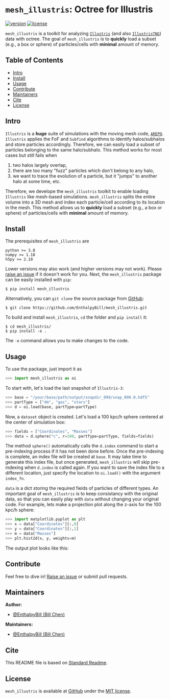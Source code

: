 # `mesh_illustris`: Octree for Illustris

[![version](https://img.shields.io/badge/version-v0.0.dev-brightgreen.svg?style=flat)](https://github.com/EnthalpyBill/mesh_illustris)
[![license](https://img.shields.io/badge/license-MIT-blue.svg?style=flat)](LICENSE)

`mesh_illustris` is a toolkit for analyzing [`Illustris`](https://www.illustris-project.org/) (and also [`IllustrisTNG`](https://www.tng-project.org/)) data with octree. The goal of `mesh_illustris` is to **quickly** load a subset (e.g., a box or sphere) of particles/cells with **minimal** amount of memory.

## Table of Contents

- [Intro](#intro)
- [Install](#install)
- [Usage](#usage)
- [Contribute](#contribute)
- [Maintainers](#maintainers)
- [Cite](#cite)
- [License](#license)

## Intro

`Illustris` is a **huge** suite of simulations with the moving mesh code, [`AREPO`](https://arepo-code.org/). `Illustris` applies the FoF and `Subfind` algorithms to identify halos/subhalos and store particles accordingly. Therefore, we can easily load a subset of particles belonging to the same halo/subhalo. This method works for most cases but still fails when 
1. two halos largely overlap, 
2. there are too many "fuzz" particles which don't belong to any halo, 
3. we want to trace the evolution of a particle, but it "jumps" to another halo at some time, etc.

Therefore, we develope the `mesh_illustris` toolkit to enable loading `Illustris` like mesh-based simulations. `mesh_illustris` splits the entire volume into a 3D mesh and index each particle/cell according to its location in the mesh. This method allows us to **quickly** load a subset (e.g., a box or sphere) of particles/cells with **minimal** amount of memory.

## Install

The prerequisites of `mesh_illustris` are 

```
python >= 3.8
numpy >= 1.18
h5py >= 2.10
```

Lower versions may also work (and higher versions may not work). Please [raise an issue](https://github.com/EnthalpyBill/mesh_illustris/issues/new) if it doesn't work for you. Next, the `mesh_illustris` package can be easily installed with `pip`:
```shell
$ pip install mesh_illustris
```
Alternatively, you can `git clone` the source package from [GitHub](https://github.com/EnthalpyBill/mesh_illustris):
```shell
$ git clone https://github.com/EnthalpyBill/mesh_illustris.git
```
To build and install `mesh_illustris`, `cd` the folder and `pip install` it:
```shell
$ cd mesh_illustris/
$ pip install -e .
```
The `-e` command allows you to make changes to the code.

## Usage

To use the package, just import it as
```python
>>> import mesh_illustris as oi
```
To start with, let's load the last snapshot of `Illustris-3`:
```python
>>> base = "/your/base/path/output/snapdir_099/snap_099.0.hdf5"
>>> partType = ["dm", "gas", "stars"]
>>> d = oi.load(base, partType=partType)
```
Now, a `dataset` object is created. Let's load a 100 kpc/h sphere centered at the center of simulation box:
```python
>>> fields = ["Coordinates", "Masses"]
>>> data = d.sphere("c", r=100, partType=partType, fields=fields)
```
The method `sphere()` automatically calls the `d.index` command to start a pre-indexing process if it has not been done before. Once the pre-indexing is complete, an index file will be created at `base`. It may take time to generate this index file, but once generated, `mesh_illustris` will skip pre-indexing when `d.index` is called again. If you want to save the index file to a different location, just specify the location to `oi.load()` with the argument `index_fn`.

`data` is a dict storing the required fields of particles of different types. An important goal of `mesh_illustris` is to keep consistancy with the original data, so that you can easily play with `data` without changing your original code. For example, lets make a projection plot along the z-axis for the 100 kpc/h sphere:
```python
>>> import matplotlib.pyplot as plt
>>> x = data["Coordinates"][:,0]
>>> y = data["Coordinates"][:,1]
>>> m = data["Masses"]
>>> plt.hist2d(x, y, weights=m)
```
The output plot looks like this:

## Contribute

Feel free to dive in! [Raise an issue](https://github.com/EnthalpyBill/mesh_illustris/issues/new) or submit pull requests.

## Maintainers

**Author:** 
- [@EnthalpyBill (Bill Chen)](https://github.com/EnthalpyBill)

**Maintainers:** 
- [@EnthalpyBill (Bill Chen)](https://github.com/EnthalpyBill)

## Cite

This README file is based on [Standard Readme](https://github.com/RichardLitt/standard-readme).

## License

`mesh_illustris` is available at [GitHub](https://github.com/EnthalpyBill/mesh_illustris) under the [MIT license](LICENSE).